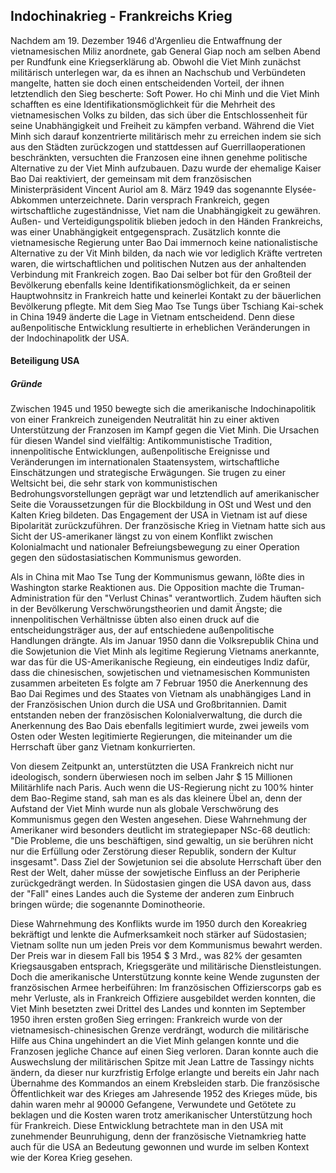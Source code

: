 ## Indochinakrieg - Frankreichs Krieg

Nachdem am 19. Dezember 1946 d'Argenlieu die Entwaffnung der vietnamesischen Miliz anordnete, gab General Giap noch am selben Abend per Rundfunk eine Kriegserklärung ab.
Obwohl die Viet Minh zunächst militärisch unterlegen war, da es ihnen an Nachschub und Verbündeten mangelte, hatten sie doch einen entscheidenden Vorteil, der ihnen letztendlich den Sieg bescherte: Soft Power.
Ho chi Minh und die Viet Minh schafften es eine Identifikationsmöglichkeit für die Mehrheit des vietnamesischen Volks zu bilden, das sich über die Entschlossenheit für seine Unabhängigkeit und Freiheit zu kämpfen verband.
Während die Viet Minh sich darauf konzentrierte militärisch mehr zu erreichen indem sie sich aus den Städten zurückzogen und stattdessen auf Guerrillaoperationen beschränkten, versuchten die Franzosen eine ihnen genehme politische Alternative zu der Viet Minh aufzubauen.
Dazu wurde der ehemalige Kaiser Bao Dai reaktiviert, der gemeinsam mit dem französischen Ministerpräsident Vincent Auriol am 8. März 1949 das sogenannte Elysée-Abkommen unterzeichnete.
Darin versprach Frankreich, gegen wirtschaftliche zugeständnisse, Viet nam die Unabhängigkeit zu gewähren.
Außen- und Verteidigungspolitik blieben jedoch in den Händen Frankreichs, was einer Unabhängigkeit entgegensprach.
Zusätzlich konnte die vietnamesische Regierung unter Bao Dai immernoch keine nationalistische Alternative zu der Vit Minh bilden, da nach wie vor lediglich Kräfte vertreten waren, die wirtschaftlichen und politischen Nutzen aus der anhaltenden Verbindung mit Frankreich zogen.
Bao Dai selber bot für den Großteil der Bevölkerung ebenfalls keine Identifikationsmöglichkeit, da er seinen Hauptwohnsitz in Frankreich hatte und keinerlei Kontakt zu der bäuerlichen Bevölkerung pflegte.
Mit dem Sieg Mao Tse Tungs über Tschiang Kai-schek in China 1949 änderte die Lage in Vietnam entscheidend.
Denn diese außenpolitische Entwicklung resultierte in erheblichen Veränderungen in der Indochinapolitk der USA.

#### Beteiligung USA

##### Gründe
Zwischen 1945 und 1950 bewegte sich die amerikanische Indochinapolitik von einer Frankreich zuneigenden Neutralität hin zu einer aktiven Unterstützung der Franzosen im Kampf gegen die Viet Minh.
Die Ursachen für diesen Wandel sind vielfältig: Antikommunistische Tradition, innenpolitische Entwicklungen, außenpolitische Ereignisse und Veränderungen im internationalen Staatensystem, wirtschaftliche Einschätzungen und strategische Erwägungen.
Sie trugen zu einer Weltsicht bei, die sehr stark von  kommunistischen Bedrohungsvorstellungen geprägt war und letztendlich auf amerikanischer Seite die Voraussetzungen für die Blockbildung in OSt und West und den Kalten Krieg bildeten.
Das Engagement der USA in Vietnam ist auf diese Bipolarität zurückzuführen.
Der französische Krieg in Vietnam hatte sich aus Sicht der US-amerikaner längst zu von einem Konflikt zwischen Kolonialmacht und nationaler Befreiungsbewegung zu einer Operation gegen den südostasiatischen Kommunismus geworden.

Als in China mit Mao Tse Tung der Kommunismus gewann, lößte dies in Washington starke Reaktionen aus.
Die Opposition machte die Truman-Administration für den "Verlust Chinas" verantwortlich.
Zudem häuften sich in der Bevölkerung Verschwörungstheorien und damit Ängste; die innenpolitischen Verhältnisse übten also einen druck auf die entscheidungsträger aus, der auf entschiedene außenpolitische Handlungen drängte.
Als im Januar 1950 dann die Volksrepublik China und die Sowjetunion die Viet Minh als legitime Regierung Vietnams anerkannte, war das für die US-Amerikanische Regieung, ein eindeutiges Indiz dafür, dass die chinesischen, sowjetischen und vietnamesischen Kommunisten zusammen arbeiteten
Es folgte am 7 Februar 1950 die Anerkennung des Bao Dai Regimes und des Staates von Vietnam als unabhängiges Land in der Französischen Union durch die USA und Großbritannien.
Damit entstanden neben der französischen Kolonialverwaltung, die durch die Anerkennung des Bao Dais ebenfalls legitimiert wurde, zwei jeweils vom Osten oder Westen legitimierte Regierungen, die miteinander um die Herrschaft über ganz Vietnam konkurrierten.

Von diesem Zeitpunkt an, unterstützten die USA Frankreich nicht nur ideologisch, sondern überwiesen noch im selben Jahr $ 15 Millionen Militärhlife nach Paris.
Auch wenn die US-Regierung nicht zu 100% hinter dem Bao-Regime stand, sah man es als das kleinere Übel an, denn der Aufstand der Viet Minh wurde nun als globale Verschwörung des Kommunismus gegen den Westen angesehen.
Diese Wahrnehmung der Amerikaner wird besonders deutlicht im strategiepaper NSc-68 deutlich: "Die Probleme, die uns beschäftigen, sind gewaltig, un sie berühren nicht nur die Erfüllung oder Zerstörung dieser Republik, sondern der Kultur insgesamt".
Dass Ziel der Sowjetunion sei die absolute Herrschaft über den Rest der Welt, daher müsse der sowjetische Einfluss an der Peripherie zurückgedrängt werden.
In Südostasien gingen die USA davon aus, dass der "Fall" eines Landes auch die Systeme der anderen zum Einbruch bringen würde; die sogenannte Dominotheorie.

Diese Wahrnehmung des Konflikts wurde im 1950 durch den Koreakrieg bekräftigt und lenkte die Aufmerksamkeit noch stärker auf Südostasien; Vietnam sollte nun um jeden Preis vor dem Kommunismus bewahrt werden.
Der Preis war in diesem Fall bis 1954 $ 3 Mrd., was 82% der gesamten Kriegsausgaben entsprach, Kriegsgeräte und militärische Dienstleistungen.
Doch die amerikanische Unterstützung konnte keine Wende zugunsten der französischen Armee herbeiführen: Im französischen Offizierscorps gab es mehr Verluste, als in Frankreich Offiziere ausgebildet werden konnten, die Viet Minh besetzten zwei Drittel des Landes und konnten im September 1950 ihren ersten großen Sieg erringen: Frankreich wurde von der vietnamesisch-chinesischen Grenze verdrängt, wodurch die militärische Hilfe aus China ungehindert an die Viet Minh gelangen konnte und die Franzosen jegliche Chance auf einen Sieg verloren.
Daran konnte auch die Auswechslung der militärischen Spitze mit Jean Lattre de Tassingy nichts ändern, da dieser nur kurzfristig Erfolge erlangte und bereits ein Jahr nach Übernahme des Kommandos an einem Krebsleiden starb.
Die französische Öffentlichkeit war des Krieges am Jahresende 1952 des Krieges müde, bis dahin waren mehr al 90000 Gefangene, Verwundete und Getötete zu beklagen und die Kosten waren trotz amerikanischer Unterstützung hoch für Frankreich.
Diese Entwicklung betrachtete man in den USA mit zunehmender Beunruhigung, denn der französische Vietnamkrieg hatte auch für die USA an Bedeutung gewonnen und wurde im selben Kontext wie der Korea Krieg gesehen.
